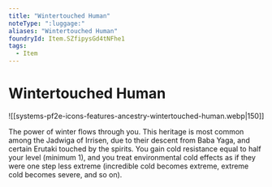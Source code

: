 ```yaml
---
title: "Wintertouched Human"
noteType: ":luggage:"
aliases: "Wintertouched Human"
foundryId: Item.SZfipysGd4tNFhe1
tags:
  - Item
---
```


# Wintertouched Human
![[systems-pf2e-icons-features-ancestry-wintertouched-human.webp|150]]

The power of winter flows through you. This heritage is most common among the Jadwiga of Irrisen, due to their descent from Baba Yaga, and certain Erutaki touched by the spirits. You gain cold resistance equal to half your level (minimum 1), and you treat environmental cold effects as if they were one step less extreme (incredible cold becomes extreme, extreme cold becomes severe, and so on).
